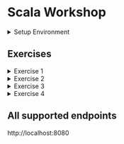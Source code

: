 # Scala Workshop

<details>
<summary> Setup Environment </summary>

### Install [sdkman](https://sdkman.io/install)
```shell
curl -s "https://get.sdkman.io" | bash
```

### Install Java, Scala & SBT
From a new shell, run the following command:
```shell
sdk install java 17.0.9-oracle
sdk install scala 2.12.16
sdk install sbt 1.9.8
```

### Setup Wix Environment
- Install Wix environment as mentioned in [here](https://bo.wix.com/wix-docs/server-guild/get-started/scala-onboarding/nothing-to-prod/1.-setup-scala-development-environment)
- Setup Intellij plugins as mentioned in [here](https://github.com/wix-private/wix-intellij-plugin/blob/master/docs/plugin-getting-started.md)

### Verify Docker is working
Run the following command:
```shell
docker run --rm -p 8080:80 kennethreitz/httpbin
```
And browse to http://localhost:8080.
You should see the home page of HttpBin.
</details>

## Exercises

<details>
<summary>Exercise 1</summary>

### Base64 Decode
- Send a GET request to `http://localhost:8080/base64/{base64_encoded}`
- Example encoded message: `dmVsbyBpcyBhd2Vzb21lISEhISEK`
- Print the decoded response

</details> 

<details>
<summary>Exercise 2</summary>

### Redirect
- Send a GET request to `http://localhost:8080/redirect-to?url=http%3A%2F%2Flocalhost%3A8080%2Fuuid&status_code=200`
- Mark the request to not follow redirects (`requets.followRedirects(false)`)
- Parse the response
- Send another request according to the value in `Location` header
-
</details>

<details>
<summary>Exercise 3</summary>

### N redirects
- Send a GET request to `"http://localhost:8080/absolute-redirect/{N}"`
- Mark the request to not follow redirects (`requets.followRedirects(false)`)
- Parse the response
- Send another request according to the value in `Location` header
- Repeat until status code is 200
- print the result JSON
</details>

<details>
<summary>Exercise 4</summary>

### Parse JSON
- Send a GET request to `localhost:8080/stream/{N}`
- Parse the received JSON objects to collection of `HttpBinPayload`
</details>


## All supported endpoints
http://localhost:8080